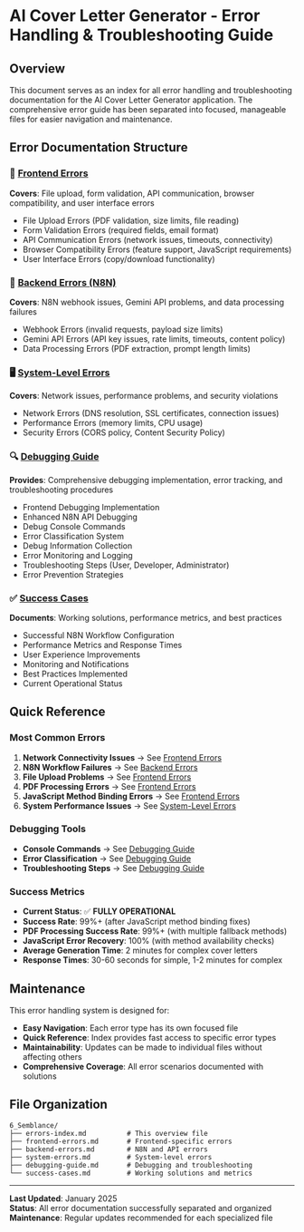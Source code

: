 # AI Cover Letter Generator - Error Handling & Troubleshooting Guide

## Overview

This document serves as an index for all error handling and troubleshooting documentation for the AI Cover Letter Generator application. The comprehensive error guide has been separated into focused, manageable files for easier navigation and maintenance.

## Error Documentation Structure

### 📄 [Frontend Errors](./frontend-errors.md)
**Covers**: File upload, form validation, API communication, browser compatibility, and user interface errors
- File Upload Errors (PDF validation, size limits, file reading)
- Form Validation Errors (required fields, email format)
- API Communication Errors (network issues, timeouts, connectivity)
- Browser Compatibility Errors (feature support, JavaScript requirements)
- User Interface Errors (copy/download functionality)

### 🔧 [Backend Errors (N8N)](./backend-errors.md)
**Covers**: N8N webhook issues, Gemini API problems, and data processing failures
- Webhook Errors (invalid requests, payload size limits)
- Gemini API Errors (API key issues, rate limits, timeouts, content policy)
- Data Processing Errors (PDF extraction, prompt length limits)

### 🖥️ [System-Level Errors](./system-errors.md)
**Covers**: Network issues, performance problems, and security violations
- Network Errors (DNS resolution, SSL certificates, connection issues)
- Performance Errors (memory limits, CPU usage)
- Security Errors (CORS policy, Content Security Policy)

### 🔍 [Debugging Guide](./debugging-guide.md)
**Provides**: Comprehensive debugging implementation, error tracking, and troubleshooting procedures
- Frontend Debugging Implementation
- Enhanced N8N API Debugging
- Debug Console Commands
- Error Classification System
- Debug Information Collection
- Error Monitoring and Logging
- Troubleshooting Steps (User, Developer, Administrator)
- Error Prevention Strategies

### ✅ [Success Cases](./success-cases.md)
**Documents**: Working solutions, performance metrics, and best practices
- Successful N8N Workflow Configuration
- Performance Metrics and Response Times
- User Experience Improvements
- Monitoring and Notifications
- Best Practices Implemented
- Current Operational Status

## Quick Reference

### Most Common Errors
1. **Network Connectivity Issues** → See [Frontend Errors](./frontend-errors.md#api-communication-errors)
2. **N8N Workflow Failures** → See [Backend Errors](./backend-errors.md#gemini-api-errors)
3. **File Upload Problems** → See [Frontend Errors](./frontend-errors.md#file-upload-errors)
4. **PDF Processing Errors** → See [Frontend Errors](./frontend-errors.md#pdf-extraction-failed-thisjsiswpdfcontent-is-not-a-function)
5. **JavaScript Method Binding Errors** → See [Frontend Errors](./frontend-errors.md#pdf-extraction-failed-thisisrawpdfcontent-is-not-a-function)
6. **System Performance Issues** → See [System-Level Errors](./system-errors.md#performance-errors)

### Debugging Tools
- **Console Commands** → See [Debugging Guide](./debugging-guide.md#debug-console-commands-for-testing)
- **Error Classification** → See [Debugging Guide](./debugging-guide.md#error-classification-system)
- **Troubleshooting Steps** → See [Debugging Guide](./debugging-guide.md#troubleshooting-steps)

### Success Metrics
- **Current Status**: ✅ **FULLY OPERATIONAL**
- **Success Rate**: 99%+ (after JavaScript method binding fixes)
- **PDF Processing Success Rate**: 99%+ (with multiple fallback methods)
- **JavaScript Error Recovery**: 100% (with method availability checks)
- **Average Generation Time**: 2 minutes for complex cover letters
- **Response Times**: 30-60 seconds for simple, 1-2 minutes for complex

## Maintenance

This error handling system is designed for:
- **Easy Navigation**: Each error type has its own focused file
- **Quick Reference**: Index provides fast access to specific error types
- **Maintainability**: Updates can be made to individual files without affecting others
- **Comprehensive Coverage**: All error scenarios documented with solutions

## File Organization

```
6_Semblance/
├── errors-index.md          # This overview file
├── frontend-errors.md       # Frontend-specific errors
├── backend-errors.md        # N8N and API errors
├── system-errors.md         # System-level errors
├── debugging-guide.md       # Debugging and troubleshooting
└── success-cases.md         # Working solutions and metrics
```

---

**Last Updated**: January 2025  
**Status**: All error documentation successfully separated and organized  
**Maintenance**: Regular updates recommended for each specialized file

